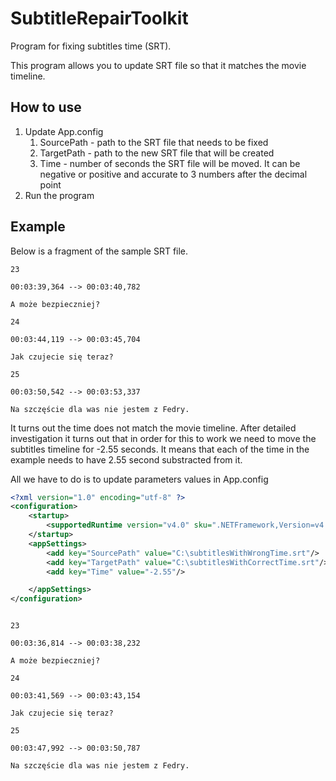 
# SubtitleRepairToolkit
Program for fixing subtitles time (SRT). 

This program allows you to update SRT file so that it matches the movie timeline. 

## How to use

1. Update App.config
    1. SourcePath - path to the SRT file that needs to be fixed
    2. TargetPath - path to the new SRT file that will be created
    3. Time - number of seconds the SRT file will be moved. It can be negative or positive and accurate to 3 numbers after the decimal point
2. Run the program


## Example
Below is a fragment of the sample SRT file.  

```srt
23

00:03:39,364 --> 00:03:40,782

A może bezpieczniej?

24

00:03:44,119 --> 00:03:45,704

Jak czujecie się teraz?

25

00:03:50,542 --> 00:03:53,337

Na szczęście dla was nie jestem z Fedry.
```

It turns out the time does not match the movie timeline. After detailed investigation it turns out that in order for this to work we need to move  the subtitles timeline for -2.55 seconds. It means that each of the time in the example needs to have 2.55 second substracted from it.

All we have to do is to update parameters values in App.config

```xml
<?xml version="1.0" encoding="utf-8" ?>
<configuration>
    <startup> 
        <supportedRuntime version="v4.0" sku=".NETFramework,Version=v4.7.2" />
    </startup>
	<appSettings>
		<add key="SourcePath" value="C:\subtitlesWithWrongTime.srt"/>
		<add key="TargetPath" value="C:\subtitlesWithCorrectTime.srt"/>
		<add key="Time" value="-2.55"/>

	</appSettings>
</configuration>
```
```srt

23

00:03:36,814 --> 00:03:38,232

A może bezpieczniej?

24

00:03:41,569 --> 00:03:43,154

Jak czujecie się teraz?

25

00:03:47,992 --> 00:03:50,787

Na szczęście dla was nie jestem z Fedry.
```
